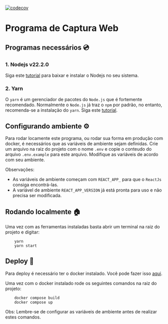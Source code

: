[![codecov](https://codecov.io/gh/LSIIM/Programa-de-Captura-Web/branch/test/graph/badge.svg?token=AGMDSYU40G)](https://codecov.io/gh/LSIIMPrograma-de-Captura-Web)

# Programa de Captura Web

## Programas necessários 💿

### 1. Nodejs v22.2.0

Siga este [tutorial](https://nodejs.org/en/download/package-manager) para baixar e instalar o Nodejs no seu sistema.

### 2. Yarn

O `yarn` é um gerenciador de pacotes do `Node.js` que é fortemente recomendado. Normalmente o `Node.js` já traz o `npm` por padrão, no entanto, recomenda-se a instalação do `yarn`. Siga este [tutorial](https://classic.yarnpkg.com/lang/en/docs/install/#debian-stable).

## Configurando ambiente ⚙️

Para rodar locamente este programa, ou rodar sua forma em produção com docker, é necessários que as variáveis de ambiente sejam definidas. Crie um arquivo na raiz do projeto com o nome `.env` e copie o conteudo do arquivo `.env.example` para este arquivo. Modifique as variáveis de acordo com seu ambiente.

Observações:

-   As variáveis de ambiente começam com `REACT_APP_` para que o `ReactJs` consiga encontrá-las.
-   A variável de ambiente `REACT_APP_VERSION` já está pronta para uso e não precisa ser modificada.

## Rodando localmente 🏠

Uma vez com as ferramentas instaladas basta abrir um terminal na raiz do projeto e digitar:

```
    yarn
    yarn start
```

## Deploy 🚀

Para deploy é necessário ter o docker instalado. Você pode fazer isso [aqui](https://docs.docker.com/engine/install/).

Uma vez com o docker instalado rode os seguintes comandos na raiz do projeto:

```
    docker compose build
    docker compose up
```

Obs: Lembre-se de configurar as variáveis de ambiente antes de realizar estes comandos.
